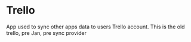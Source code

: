 Trello
======

App used to sync other apps data to users Trello account.
This is the old trello, pre Jan, pre sync provider

